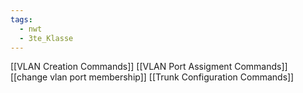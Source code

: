 ```yaml
---
tags:
  - nwt
  - 3te_Klasse
---
```

[[VLAN Creation Commands]]
[[VLAN Port Assigment Commands]]
[[change vlan port membership]]
[[Trunk Configuration Commands]]
